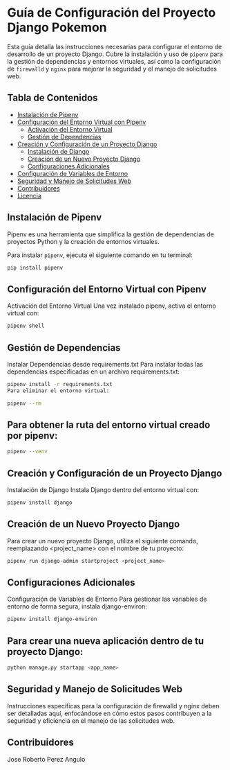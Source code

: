 # Guía de Configuración del Proyecto Django Pokemon

Esta guía detalla las instrucciones necesarias para configurar el entorno de desarrollo de un proyecto Django. Cubre la instalación y uso de `pipenv` para la gestión de dependencias y entornos virtuales, así como la configuración de `firewalld` y `nginx` para mejorar la seguridad y el manejo de solicitudes web.

## Tabla de Contenidos

- [Instalación de Pipenv](#instalación-de-pipenv)
- [Configuración del Entorno Virtual con Pipenv](#configuración-del-entorno-virtual-con-pipenv)
  - [Activación del Entorno Virtual](#activación-del-entorno-virtual)
  - [Gestión de Dependencias](#gestión-de-dependencias)
- [Creación y Configuración de un Proyecto Django](#creación-y-configuración-de-un-proyecto-django)
  - [Instalación de Django](#instalación-de-django)
  - [Creación de un Nuevo Proyecto Django](#creación-de-un-nuevo-proyecto-django)
  - [Configuraciones Adicionales](#configuraciones-adicionales)
- [Configuración de Variables de Entorno](#configuración-de-variables-de-entorno)
- [Seguridad y Manejo de Solicitudes Web](#seguridad-y-manejo-de-solicitudes-web)
- [Contribuidores](#contribuidores)
- [Licencia](#licencia)

## Instalación de Pipenv

Pipenv es una herramienta que simplifica la gestión de dependencias de proyectos Python y la creación de entornos virtuales.

Para instalar `pipenv`, ejecuta el siguiente comando en tu terminal:

```bash
pip install pipenv
```

## Configuración del Entorno Virtual con Pipenv
Activación del Entorno Virtual
Una vez instalado pipenv, activa el entorno virtual con:

```bash
pipenv shell
```

## Gestión de Dependencias
Instalar Dependencias desde requirements.txt
Para instalar todas las dependencias especificadas en un archivo requirements.txt:

```bash
pipenv install -r requirements.txt
Para eliminar el entorno virtual:
```

```bash
pipenv --rm
```

## Para obtener la ruta del entorno virtual creado por pipenv:
```bash
pipenv --venv
```

## Creación y Configuración de un Proyecto Django
Instalación de Django
Instala Django dentro del entorno virtual con:

```bash
pipenv install django
```

## Creación de un Nuevo Proyecto Django
Para crear un nuevo proyecto Django, utiliza el siguiente comando, reemplazando <project_name> con el nombre de tu proyecto:

```bash
pipenv run django-admin startproject <project_name>
```

## Configuraciones Adicionales
Configuración de Variables de Entorno
Para gestionar las variables de entorno de forma segura, instala django-environ:

``` bash
pipenv install django-environ
```

## Para crear una nueva aplicación dentro de tu proyecto Django:
```bash
python manage.py startapp <app_name>
```

## Seguridad y Manejo de Solicitudes Web
Instrucciones específicas para la configuración de firewalld y nginx deben ser detalladas aquí, enfocándose en cómo estos pasos contribuyen a la seguridad y eficiencia en el manejo de las solicitudes web.

## Contribuidores
Jose Roberto Perez Angulo
